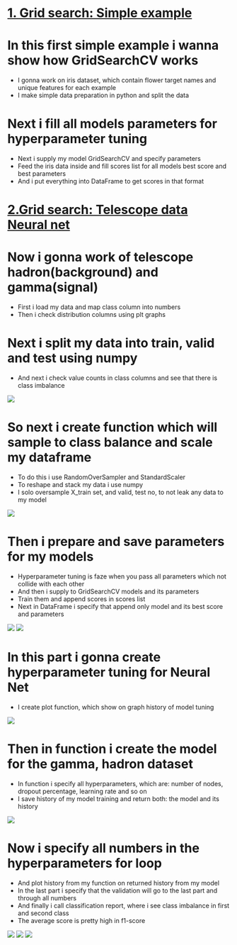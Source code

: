 # [1. Grid search: Simple example](https://github.com/JakubTabor/Grid_Search/blob/main/Grid_Search_CV_excercise.ipynb)
# In this first simple example i wanna show how GridSearchCV works 
* I gonna work on iris dataset, which contain flower target names and unique features for each example
* I make simple data preparation in python and split the data

# Next i fill all models parameters for hyperparameter tuning
* Next i supply my model GridSearchCV and specify parameters
* Feed the iris data inside and fill scores list for all models best score and best parameters
* And i put everything into DataFrame to get scores in that format

#
#
#
# [2.Grid search: Telescope data Neural net](https://github.com/JakubTabor/Grid_Search/blob/main/GridSearchCV_magic_gamma_telescope.ipynb)
# Now i gonna work of telescope hadron(background) and gamma(signal)
* First i load my data and map class column into numbers
* Then i check distribution columns using plt graphs

# Next i split my data into train, valid and test using numpy
* And next i check value counts in class columns and see that there is class imbalance

![](https://github.com/JakubTabor/Grid_Search/blob/main/Images/magic_gamma_telescope/class_imbalance.png)

# So next i create function which will sample to class balance and scale my dataframe
* To do this i use RandomOverSampler and StandardScaler
* To reshape and stack my data i use numpy
* I solo oversample X_train set, and valid, test no, to not leak any data to my model

![](https://github.com/JakubTabor/Grid_Search/blob/main/Images/magic_gamma_telescope/scale_sampling_function.png)

# Then i prepare and save parameters for my models
* Hyperparameter tuning is faze when you pass all parameters which not collide with each other
* And then i supply to GridSearchCV models and its parameters
* Train them and append scores in scores list
* Next in DataFrame i specify that append only model and its best score and parameters

![](https://github.com/JakubTabor/Grid_Search/blob/main/Images/magic_gamma_telescope/GridSearchCV.png)
![](https://github.com/JakubTabor/Grid_Search/blob/main/Images/magic_gamma_telescope/model_scores.png)

# In this part i gonna create hyperparameter tuning for Neural Net
* I create plot function, which show on graph history of model tuning

![](https://github.com/JakubTabor/Grid_Search/blob/main/Images/magic_gamma_telescope/plot_function.png)

# Then in function i create the model for the gamma, hadron dataset 
* In function i specify all hyperparameters, which are: number of nodes, dropout percentage, learning rate and so on
* I save history of my model training and return both: the model and its history

![](https://github.com/JakubTabor/Grid_Search/blob/main/Images/magic_gamma_telescope/train_model_function.png)

# Now i specify all numbers in the hyperparameters for loop
* And plot history from my function on returned history from my model
* In the last part i specify that the validation will go to the last part and through all numbers
* And finally i call classification report, where i see class imbalance in first and second class
* The average score is pretty high in f1-score

![](https://github.com/JakubTabor/Grid_Search/blob/main/Images/magic_gamma_telescope/hyper_parameters.png)
![](https://github.com/JakubTabor/Grid_Search/blob/main/Images/magic_gamma_telescope/function_graph.png)
![](https://github.com/JakubTabor/Grid_Search/blob/main/Images/magic_gamma_telescope/classification_report.png)

